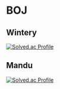 # BOJ

## Wintery
[![Solved.ac Profile](http://mazassumnida.wtf/api/generate_badge?boj=ntf7595)](https://solved.ac/ntf7595)

## Mandu
[![Solved.ac Profile](http://mazassumnida.wtf/api/generate_badge?boj=mmj0426)](https://solved.ac/mmj0426)
